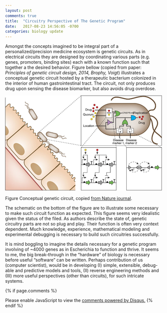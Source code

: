 ```yaml
---
layout: post
comments: true
title:  "Circuitry Perspective of The Genetic Program"
date:   2017-08-23 14:56:05 -0700
categories: biology update
---
```

Amongst the concepts imagined to be integral part of a
personalized/precision medicine ecosystem is genetic circuits. As in
electrical circuits they are designed by coordinating various parts
(e.g. genes, promoters, binding sites) each with a known function such
that together a the desired behavior. Figure bellow (copied from paper:
*Principles of genetic circuit design, 2014, Brophy, Voigt*) illustrates
a conceptual genetic circuit hosted by a therapeutic bacterium colonized
in the interior of human gastrointestinal tract. The circuit, not only
produces drug upon sensing the disease biomarker, but also avoids drug
overdose.

<img src="/assets/posts/2017-08-23-gene-circuit-principles-fig.jpg" />

Figure Conceptual genetic circuit, copied [from Nature
journal](https://www.nature.com/articles/nmeth.2926).

The schematic on the bottom of the figure are to illustrate some
necessary to make such circuit function as expected. This figure seems
very idealistic given the status of the filed. As authors describe the
state of, genetic circuitry parts are not so plug and play. Their
function is often very context dependent. Much knowledge, experience,
mathematical modeling and experimental debugging is necessary to build
such circuitries successfully.

It is mind boggling to imagine the details necessary for a genetic
program involving of ~4000 genes as in Escherichia to function and
thrive. It seems to me, the big break-through in the “hardware” of
biology is necessary before useful “software” can be written. Perhaps
contribution of us (computer scientist), would be in developing (I)
simple, extensible, debug-able and predictive models and tools, (II)
reverse engineering methods and (III) more useful perspectives (other
than circuits), for such intricate systems.

{% if page.comments %}  
<div id="disqus_thread"></div>
<script>

/**
*  RECOMMENDED CONFIGURATION VARIABLES: EDIT AND UNCOMMENT THE SECTION BELOW TO INSERT DYNAMIC VALUES FROM YOUR PLATFORM OR CMS.
*  LEARN WHY DEFINING THESE VARIABLES IS IMPORTANT: https://disqus.com/admin/universalcode/#configuration-variables*/

var disqus_config = function () {
this.page.url = 'https://ameenetemady.github.io/biology/update/2017/08/23/gene-circuit-principles.html';  // Replace PAGE_URL with your page's canonical URL variable
this.page.identifier = 'gene-circuit-principles'; // Replace PAGE_IDENTIFIER with your page's unique identifier variable
};

(function() { // DON'T EDIT BELOW THIS LINE
var d = document, s = d.createElement('script');
s.src = 'https://ameenetemady-github-io.disqus.com/embed.js';
s.setAttribute('data-timestamp', +new Date());
(d.head || d.body).appendChild(s);
})();
</script>
<noscript>Please enable JavaScript to view the <a href="https://disqus.com/?ref_noscript">comments powered by Disqus.</a></noscript>
{% endif %}
